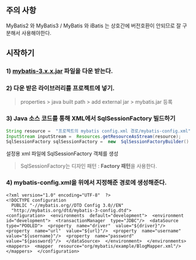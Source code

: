 ## 주의 사항
MyBatis2 와 MyBatis3 / MyBatis 와 iBatis 는 상호간에 버전호환이 안되므로 잘 구분해서 사용해야한다.

## 시작하기
### 1) [mybatis-3.x.x.jar](https://github.com/mybatis/mybatis-3/releases) 파일을 다운 받는다.
### 2) 다운 받은 라이브러리를 프로젝트에 넣기.
> properties > java built path > add external jar > mybatis.jar 등록
### 3) Java 소스 코드를 통해 XML에서 SqlSessionFactory 빌드하기
```java
String resource =  "프로젝트의 mybatis config.xml 경로/mybatis-config.xml";  
InputStream inputStream =  Resources.getResourceAsStream(resource);  
SqlSessionFactory sqlSessionFactory =  new  SqlSessionFactoryBuilder().build(inputStream);
```
설정용 xml 파일에 SqlSessionFactory 객체를 생성
>SqlSessionFactory는 디자인 패턴 : **Factory 패턴**을 사용한다.
### 4) mybatis-config.xml을 위에서 지정해준 경로에 생성해준다.
```
<?xml version="1.0" encoding="UTF-8"  ?>  
<!DOCTYPE configuration
  PUBLIC "-//mybatis.org//DTD Config 3.0//EN"
  "http://mybatis.org/dtd/mybatis-3-config.dtd">  
<configuration>  <environments  default="development">  <environment  id="development">  <transactionManager  type="JDBC"/>  <dataSource  type="POOLED">  <property  name="driver"  value="${driver}"/>  <property  name="url"  value="${url}"/>  <property  name="username"  value="${username}"/>  <property  name="password"  value="${password}"/>  </dataSource>  </environment>  </environments>  <mappers>  <mapper  resource="org/mybatis/example/BlogMapper.xml"/>  </mappers>  </configuration>
```

<!--stackedit_data:
eyJoaXN0b3J5IjpbMTMzNTE5ODAzOSwxMzk4MzQ4MDE2LC0xNz
YzMTA0MTA2XX0=
-->
